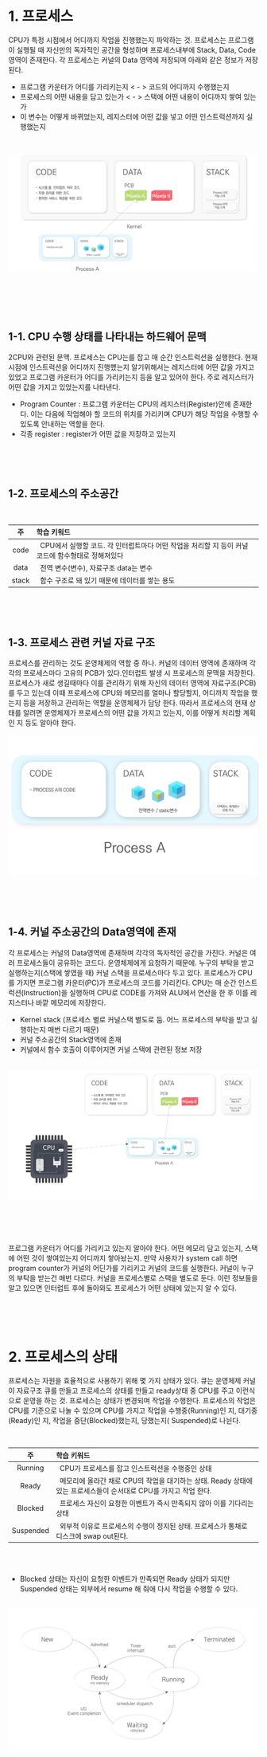 # 1. 프로세스

CPU가 특정 시점에서 어디까지 작업을 진행했는지 파악하는 것. 프로세스는 프로그램이 실행될 때 자신만의 독자적인 공간을 형성하며 프로세스내부에 Stack, Data, Code 영역이 존재한다. 각 프로세스는 커널의
Data 영역에 저장되며 아래와 같은 정보가 저장된다.

- 프로그램 카운터가 어디를 가리키는지 < - > 코드의 어디까지 수행했는지
- 프로세스의 어떤 내용을 담고 있는가 < - > 스택에 어떤 내용이 어디까지 쌓여 있는가
- 이 변수는 어떻게 바뀌었는지, 레지스터에 어떤 값을 넣고 어떤 인스트럭션까지 실행했는지

<br/>

![ex_screenshot](../../images/process.png)

<br/><br/><br/><br/>

## 1-1. CPU 수행 상태를 나타내는 하드웨어 문맥

2CPU와 관련된 문맥. 프로세스는 CPU는를 잡고 매 순간 인스트럭션을 실행한다. 현재 시점에 인스트럭션을 어디까지 진행헀는지 알기위해서는 레지스터에 어떤 값을 가지고 있었고 프로그램 카운터가 어디를 가리키는지
등을 알고 있어야 한다. 주로 레지스터가 어떤 값을 가지고 있었는지를 나타낸다.

- Program Counter : 프로그램 카운터는 CPU의 레지스터(Register)안에 존재한다. 이는 다음에 작업해야 할 코드의 위치를 가리키며 CPU가 해당 작업을 수행할 수 있도록 안내하는 역할을 한다.
- 각종 register : register가 어떤 값을 저장하고 있는지

<br/><br/><br/>

## 1-2. 프로세스의 주소공간

<br/>

|  주  |학습 키워드|
|:---:|:-------|
| code |&nbsp; CPU에서 실행할 코드. 각 인터럽트마다 어떤 작업을 처리할 지 등이 커널 코드에 함수형태로 정해져있다|
| data |&nbsp; 전역 변수(변수), 자료구조 data는 변수|
| stack |&nbsp; 함수 구조로 돼 있기 때문에 데이터를 쌓는 용도|

<br/><br/><br/>

## 1-3. 프로세스 관련 커널 자료 구조

프로세스를 관리하는 것도 운영체제의 역할 중 하나. 커널의 데이터 영역에 존재하며 각각의 프로세스마다 고유의 PCB가 있다.인터럽트 발생 시 프로세스의 문맥을 저장한다. 프로세스가 새로 생길때마다 이를 관리하기 위해
자신의 데이터 영역에 자료구조(PCB)를 두고 있는데 이때 프로세스에 CPU와 메모리를 얼마나 할당할지, 어디까지 작업을 했는지 등을 저장하고 관리하는 역할을 운영체제가 담당 한다. 따라서 프로세스의 현재 상태를
알려면 운영체제가 프로세스의 어떤 값을 가지고 있는지, 이를 어떻게 처리할 계획인 지 등도 알아야 한다.
<br/>
<br/>
![ex_screenshot](../../images/process1.png)

<br/><br/><br/>

## 1-4. 커널 주소공간의 Data영역에 존재

각 프로세스는 커널의 Data영역에 존재하며 각각의 독자적인 공간을 가진다. 커널은 여러 프로세스들이 공유하는 코드다. 운영체제에게 요청하기 때문에. 누구의 부탁을 받고 실행하는지(스택에 쌓였을 때) 커널 스택을
프로세스마다 두고 있다. 프로세스가 CPU를 가지면 프로그램 카운터(PC)가 프로세스의 코드를 가리킨다. CPU는 매 순간 인스트럭션(Instruction)을 실행하며 CPU로 CODE를 가져와 ALU에서 연산을 한
후 이를 레지스터나 바깥 메모리에 저장한다.

- Kernel stack (프로세스 별로 커널스택 별도로 둠. 어느 프로세스의 부탁을 받고 실행하는지 매번 다르기 때문)
- 커널 주소공간의 Stack영역에 존재
- 커널에서 함수 호출이 이루어지면 커널 스택에 관련된 정보 저장
  <br/><br/>

![ex_screenshot](../../images/process2.png)

<br/><br/><br/><br/>
프로그램 카운터가 어디를 가리키고 있는지 알아야 한다. 어떤 메모리 담고 있는지, 스택에 어떤 것이 쌓여있는지 어디까지 쌓아놨는지. 만약 사용자가 system call 하면 program counter가 커널의
어딘가를 가리키고 커널의 코드를 실행한다. 커널이 누구의 부탁을 받는건 매번 다르다. 커널을 프로세스별로 스택을 별도로 둔다. 이런 정보들을 알고 있으면 인터럽트 후에 돌아와도 프로세스가 어떤 상태에 있는지 알 수
있다.
<br/><br/><br/><br/><br/>

# 2. 프로세스의 상태

프로세스는 자원을 효율적으로 사용하기 위해 몇 가지 상태가 있다. 큐는 운영체제 커널이 자료구조 큐를 만들고 프로세스의 상태를 만들고 ready상태 중 CPU를 주고 이런식으로 운영을 하는 것. 프로세스는 상태가
변경되며 작업을 수행한다. 프로세스의 작업은 CPU를 기준으로 나눌 수 있으며 CPU를 가지고 작업을 수행중(Running)인 지, 대기중(Ready)인 지, 작업을 중단(Blocked)했는지, 당했는지(
Suspended)로 나뉜다.

<br/>

|  주  |학습 키워드|
|:---:|:-------|
| Running |&nbsp; CPU가 프로세스를 잡고 인스트럭션을 수행중인 상태|
| Ready |&nbsp; 메모리에 올라간 채로 CPU의 작업을 대기하는 상태. Ready 상태에 있는 프로세스들이 순서대로 CPU를 가지고 작업 한다.|
| Blocked |&nbsp; 프로세스 자신이 요청한 이벤트가 즉시 만족되지 않아 이를 기다리는 상태|
| Suspended |&nbsp; 외부적 이유로 프로세스의 수행이 정지된 상태. 프로세스가 통채로 디스크에 swap out된다.

<br/><br/>

* Blocked 상태는 자신이 요청한 이벤트가 만족되면 Ready 상태가 되지만 Suspended 상태는 외부에서 resume 해 줘애 다시 작업을 수행할 수 있다.
  <br/><br/>

![ex_screenshot](../../images/processlifecycle.jpeg)